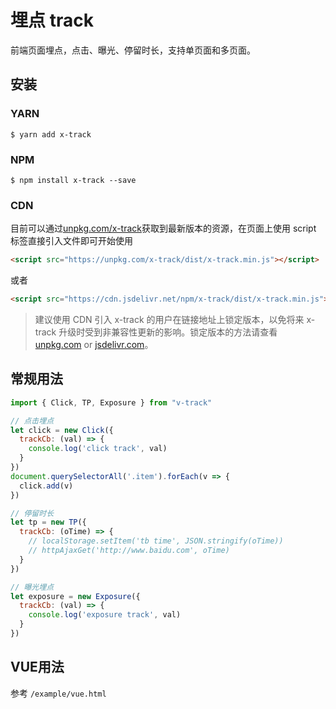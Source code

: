 
# 埋点 track
前端页面埋点，点击、曝光、停留时长，支持单页面和多页面。

## 安装

### YARN
```shell
$ yarn add x-track
```
### NPM

```shell
$ npm install x-track --save
```
### CDN

目前可以通过[unpkg.com/x-track](https://unpkg.com/x-track/)获取到最新版本的资源，在页面上使用 script 标签直接引入文件即可开始使用

```html
<script src="https://unpkg.com/x-track/dist/x-track.min.js"></script>
```

或者

```html
<script src="https://cdn.jsdelivr.net/npm/x-track/dist/x-track.min.js"></script>
```

> 建议使用 CDN 引入 x-track 的用户在链接地址上锁定版本，以免将来 x-track 升级时受到非兼容性更新的影响。锁定版本的方法请查看 [unpkg.com](https://unpkg.com/) or [jsdelivr.com](https://www.jsdelivr.com/)。

## 常规用法

```js
import { Click, TP, Exposure } from "v-track"

// 点击埋点
let click = new Click({
  trackCb: (val) => {
    console.log('click track', val)
  }
})
document.querySelectorAll('.item').forEach(v => {
  click.add(v)
})

// 停留时长
let tp = new TP({
  trackCb: (oTime) => {
    // localStorage.setItem('tb time', JSON.stringify(oTime))
    // httpAjaxGet('http://www.baidu.com', oTime)
  }
})

// 曝光埋点
let exposure = new Exposure({
  trackCb: (val) => {
    console.log('exposure track', val)
  }
})

```
## VUE用法

参考 `/example/vue.html`